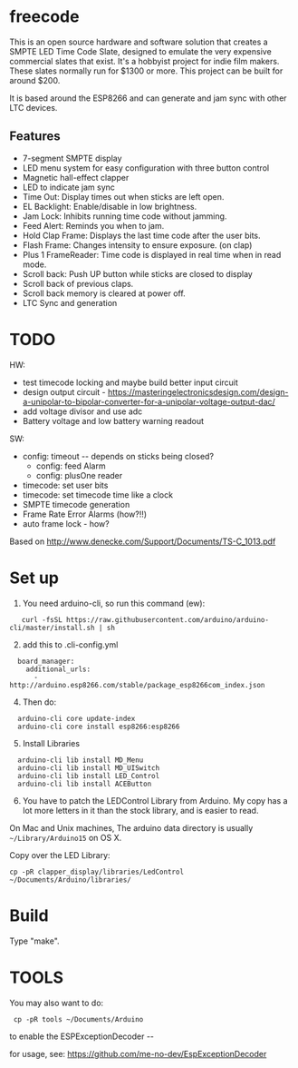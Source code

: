 freecode
=====

This is an open source hardware and software solution that creates a 
SMPTE LED Time Code Slate, designed to emulate the very expensive 
commercial slates that exist. It's a hobbyist project for indie film
makers. These slates normally run for $1300 or more. This project can be
built for around $200. 

It is based around the ESP8266 and can generate and jam sync with other LTC devices.

Features
------------
* 7-segment SMPTE display
* LED menu system for easy configuration with three button control
* Magnetic hall-effect clapper
* LED to indicate jam sync
* Time Out: Display times out when sticks are left open. 
* EL Backlight: Enable/disable in low brightness.
* Jam Lock: Inhibits running time code without jamming.
* Feed Alert: Reminds you when to jam. 
* Hold Clap Frame: Displays the last time code after the user bits.
* Flash Frame: Changes intensity to ensure exposure.  (on clap)
* Plus 1 FrameReader: Time code is displayed in real time when in read mode.
* Scroll back: Push UP button while sticks are closed to display
* Scroll back of previous claps.
* Scroll back memory is cleared at power off.
* LTC Sync and generation

TODO
=====

HW:
 * test timecode locking and maybe build better input circuit
 * design output circuit - https://masteringelectronicsdesign.com/design-a-unipolar-to-bipolar-converter-for-a-unipolar-voltage-output-dac/
 * add voltage divisor and use adc
 * Battery voltage and low battery warning readout

SW:

 * config: timeout -- depends on sticks being closed?
 	* config: feed Alarm
 	* config: plusOne reader
 * timecode: set user bits
 * timecode: set timecode time like a clock
 * SMPTE timecode generation
 * Frame Rate Error Alarms (how?!!)
 * auto frame lock - how?
 
Based on http://www.denecke.com/Support/Documents/TS-C_1013.pdf

Set up
==============
1. You need arduino-cli, so run this command (ew):
```
   curl -fsSL https://raw.githubusercontent.com/arduino/arduino-cli/master/install.sh | sh
```

2. add this to .cli-config.yml
```
  board_manager:
    additional_urls:
      - http://arduino.esp8266.com/stable/package_esp8266com_index.json
```
4. Then do:
```
  arduino-cli core update-index
  arduino-cli core install esp8266:esp8266   
```
5. Install Libraries
```
  arduino-cli lib install MD_Menu
  arduino-cli lib install MD_UISwitch
  arduino-cli lib install LED_Control
  arduino-cli lib install ACEButton
```

6. You have to patch the LEDControl Library from Arduino. My copy has a lot more letters in it than the stock library, and is easier to read.

On Mac and Unix machines, The arduino data directory is
usually `~/Library/Arduino15` on OS X.

Copy over the LED Library:
```
cp -pR clapper_display/libraries/LedControl ~/Documents/Arduino/libraries/
```

Build
======================================================

Type "make".


TOOLS
=================

You may also want to do:

     cp -pR tools ~/Documents/Arduino

to enable the ESPExceptionDecoder --

for usage, see:
https://github.com/me-no-dev/EspExceptionDecoder
